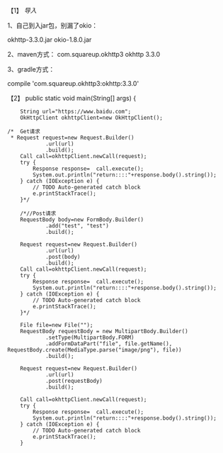 【1】
*导入*

1、自己到入jar包，别漏了okio：

okhttp-3.3.0.jar
okio-1.8.0.jar

2、maven方式：
<dependency>
  <groupId>com.squareup.okhttp3</groupId>
  <artifactId>okhttp</artifactId>
  <version>3.3.0</version>
</dependency>

3、gradle方式：

compile 'com.squareup.okhttp3:okhttp:3.3.0'

【2】
public static void main(String[] args) {
    
		String url="https://www.baidu.com";
		OkHttpClient okhttpClient=new OkHttpClient();
		
	/*	Get请求
	 * Request request=new Request.Builder()
				.url(url)
				.build();
		Call call=okhttpClient.newCall(request);
	    try {
			Response response=	call.execute();
			System.out.println("return::::"+response.body().string());
		} catch (IOException e) {
			// TODO Auto-generated catch block
			e.printStackTrace();
		}*/
		
		/*//Post请求
		RequestBody body=new FormBody.Builder()
				.add("test", "test")
				.build();
		
		Request request=new Request.Builder()
				.url(url)
				.post(body)
				.build();
		Call call=okhttpClient.newCall(request);
	    try {
			Response response=	call.execute();
			System.out.println("return::::"+response.body().string());
		} catch (IOException e) {
			// TODO Auto-generated catch block
			e.printStackTrace();
		}*/
		
		File file=new File("");
		RequestBody requestBody = new MultipartBody.Builder()
			    .setType(MultipartBody.FORM)			    			    
			    .addFormDataPart("file", file.getName(), RequestBody.create(MediaType.parse("image/png"), file))
			    .build();
		
		Request request=new Request.Builder()
				.url(url)
				.post(requestBody)
				.build();
		
		Call call=okhttpClient.newCall(request);
	    try {
			Response response=	call.execute();
			System.out.println("return::::"+response.body().string());
		} catch (IOException e) {
			// TODO Auto-generated catch block
			e.printStackTrace();
		}
